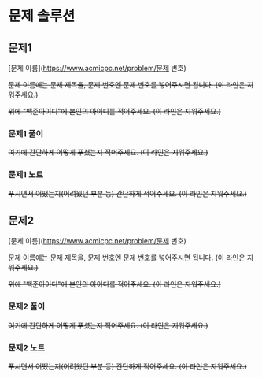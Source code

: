 # 문제 솔루션

## 문제1

[문제 이름](https://www.acmicpc.net/problem/문제 번호)

~~문제 이름에는 문제 제목을, 문제 번호엔 문제 번호를 넣어주시면 됩니다. (이 라인은 지워주세요.)~~

~~위에 "백준아이디"에 본인의 아이디를 적어주세요. (이 라인은 지워주세요.)~~

### 문제1 풀이

~~여기에 간단하게 어떻게 푸셨는지 적어주세요. (이 라인은 지워주세요.)~~

### 문제1 노트

~~푸시면서 어땠는지(어려웠던 부분 등) 간단하게 적어주세요. (이 라인은 지워주세요.)~~


## 문제2

[문제 이름](https://www.acmicpc.net/problem/문제 번호)

~~문제 이름에는 문제 제목을, 문제 번호엔 문제 번호를 넣어주시면 됩니다. (이 라인은 지워주세요.)~~

~~위에 "백준아이디"에 본인의 아이디를 적어주세요. (이 라인은 지워주세요.)~~

### 문제2 풀이

~~여기에 간단하게 어떻게 푸셨는지 적어주세요. (이 라인은 지워주세요.)~~


### 문제2 노트

~~푸시면서 어땠는지(어려웠던 부분 등) 간단하게 적어주세요. (이 라인은 지워주세요.)~~